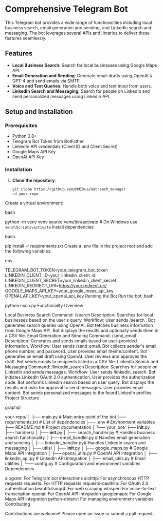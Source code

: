 # Comprehensive Telegram Bot

This Telegram bot provides a wide range of functionalities including local business search, email generation and sending, and LinkedIn search and messaging. The bot leverages several APIs and libraries to deliver these features seamlessly.

## Features

- **Local Business Search**: Search for local businesses using Google Maps API.
- **Email Generation and Sending**: Generate email drafts using OpenAI's GPT-4 and send emails via SMTP.
- **Voice and Text Queries**: Handle both voice and text input from users.
- **LinkedIn Search and Messaging**: Search for people on LinkedIn and send personalized messages using LinkedIn API.

## Setup and Installation

### Prerequisites

- Python 3.8+
- Telegram Bot Token from BotFather
- LinkedIn API credentials (Client ID and Client Secret)
- Google Maps API Key
- OpenAI API Key

### Installation

1. **Clone the repository**:
   ```bash
   git clone https://github.com/MMIXua/Outreach_manager
   cd your-repo
Create a virtual environment:

bash

python -m venv venv
source venv/bin/activate  # On Windows use `venv\Scripts\activate`
Install dependencies:

bash

pip install -r requirements.txt
Create a .env file in the project root and add the following variables:

env

TELEGRAM_BOT_TOKEN=your_telegram_bot_token
LINKEDIN_CLIENT_ID=your_linkedin_client_id
LINKEDIN_CLIENT_SECRET=your_linkedin_client_secret
LINKEDIN_REDIRECT_URI=https://your.redirect.uri/
GOOGLE_MAPS_API_KEY=your_google_maps_api_key
OPENAI_API_KEY=your_openai_api_key
Running the Bot
Run the bot:
bash

python main.py
Functionality Overview

Local Business Search
Command: /search
Description: Searches for local businesses based on the user's query.
Workflow:
User sends /search <query>.
Bot generates search queries using OpenAI.
Bot fetches business information from Google Maps API.
Bot displays the results and optionally sends them in a CSV file.
Email Generation and Sending
Command: /send_email
Description: Generates and sends emails based on user-provided information.
Workflow:
User sends /send_email.
Bot collects sender's email, phone number, and password.
User provides email theme/content.
Bot generates an email draft using OpenAI.
User reviews and approves the draft.
Bot sends emails to recipients listed in a CSV file.
LinkedIn Search and Messaging
Command: /linkedin_search
Description: Searches for people on LinkedIn and sends messages.
Workflow:
User sends /linkedin_search.
Bot initiates LinkedIn OAuth 2.0 authentication.
User provides the authorization code.
Bot performs LinkedIn search based on user query.
Bot displays the results and asks for approval to send messages.
User provides email content.
Bot sends personalized messages to the found LinkedIn profiles.
Project Structure

graphql

your-repo/
│
├── main.py                    # Main entry point of the bot
├── requirements.txt           # List of dependencies
├── .env                       # Environment variables
├── README.md                  # Project documentation
│
└── your_bot/
    ├── __init__.py
    ├── handlers/
    │   ├── __init__.py
    │   ├── search_handler.py  # Handles business search functionality
    │   ├── email_handler.py   # Handles email generation and sending
    │   ├── linkedin_handler.py# Handles LinkedIn search and messaging
    │
    ├── utils/
    │   ├── __init__.py
    │   ├── google_maps.py     # Google Maps API integration
    │   ├── openai_utils.py    # OpenAI API integration
    │   ├── linkedin_api.py    # LinkedIn API integration
    │   ├── email_utils.py     # Email utilities
    │
    └── config.py              # Configuration and environment variables
Dependencies

aiogram: For Telegram bot interactions
aiohttp: For asynchronous HTTP requests
requests: For HTTP requests
requests-oauthlib: For OAuth 2.0 authentication
beautifulsoup4: For web scraping
whisper: For voice-to-text transcription
openai: For OpenAI API integration
googlemaps: For Google Maps API integration
python-dotenv: For managing environment variables
Contributing

Contributions are welcome! Please open an issue or submit a pull request.
